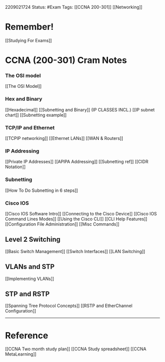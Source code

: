 2209021724
	Status: #Exam
		Tags: [[CCNA 200-301]] [[Networking]]


# Remember!
[[Studying For Exams]]

# CCNA (200-301) Cram Notes
### The OSI model
[[The OSI Model]]

### Hex and Binary
[[Hexadecimal]]
[[Subnetting and Binary]] (IP CLASSES INCL.)
[[IP subnet chart]]
[[Subnetting example]]

### TCP/IP and Ethernet
[[TCPIP networking]]
[[Ethernet LANs]]
[[WAN & Routers]]

### IP Addressing 
[[Private IP Addresses]]
[[APIPA Addressing]]
[[Subnetting ref]]
[[CIDR Notation]]

### Subnetting
[[How To Do Subnetting in 6 steps]]

### Cisco IOS 
[[Cisco IOS Software Intro]]
[[Connecting to the Cisco Device]]
[[Cisco IOS Command Lines Modes]]
[[Using the Cisco CLI]]
[[CLI Help Features]]
[[Configuration File Administration]]
[[Misc Commands]] 

## Level 2 Switching
[[Basic Switch Management]]
[[Switch Interfaces]]
[[LAN Switching]]


## VLANs and STP
[[Implementing VLANs]]


## STP and RSTP
[[Spanning Tree Protocol Concepts]]
[[RSTP and EtherChannel Configuration]]

---
# Reference
[[CCNA Two month study plan]] 
[[CCNA Study spreadsheet]]
[[CCNA MetaLearning]]